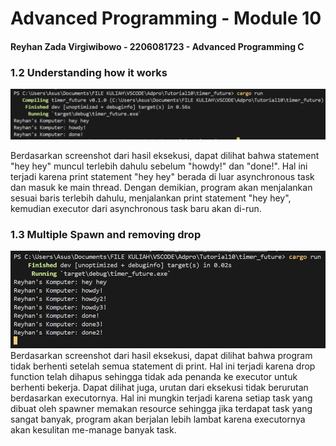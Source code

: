 # Advanced Programming - Module 10
#### Reyhan Zada Virgiwibowo - 2206081723 - Advanced Programming C

### 1.2 Understanding how it works
![Screenshot 1.2](static\images\1.2.png)

Berdasarkan screenshot dari hasil eksekusi, dapat dilihat bahwa statement "hey hey" muncul terlebih dahulu sebelum "howdy!" dan "done!". Hal ini terjadi karena print statement "hey hey" berada di luar asynchronous task dan masuk ke main thread. Dengan demikian, program akan menjalankan sesuai baris terlebih dahulu, menjalankan print statement "hey hey", kemudian executor dari asynchronous task baru akan di-run.

### 1.3 Multiple Spawn and removing drop
![Screenshot 1.2](static\images\1.3.png)
Berdasarkan screenshot dari hasil eksekusi, dapat dilihat bahwa program tidak berhenti setelah semua statement di print. Hal ini terjadi karena drop function telah dihapus sehingga tidak ada penanda ke executor untuk berhenti bekerja. Dapat dilihat juga, urutan dari eksekusi tidak berurutan berdasarkan executornya. Hal ini mungkin terjadi karena setiap task yang dibuat oleh spawner memakan resource sehingga jika terdapat task yang sangat banyak, program akan berjalan lebih lambat karena executornya akan kesulitan me-manage banyak task.
